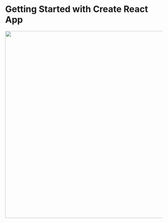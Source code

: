 # Getting Started with Create React App

<img src="https://imgur.com/a/TutwN86" width="1000" height="600" />
